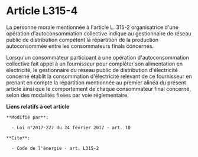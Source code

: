 # Article L315-4

La personne morale mentionnée à l'article L. 315-2 organisatrice d'une opération d'autoconsommation collective indique au
gestionnaire de réseau public de distribution compétent la répartition de la production autoconsommée entre les consommateurs
finals concernés. 

Lorsqu'un consommateur participant à une opération d'autoconsommation collective fait appel à un fournisseur pour compléter
son alimentation en électricité, le gestionnaire du réseau public de distribution d'électricité concerné établit la
consommation d'électricité relevant de ce fournisseur en prenant en  compte la répartition mentionnée au premier alinéa du
présent article  ainsi que le comportement de chaque consommateur final concerné, selon  des modalités fixées par voie
réglementaire.

**Liens relatifs à cet article**

	**Modifié par**:

	  - Loi n°2017-227 du 24 février 2017 - art. 10

	**Cite**:

	  - Code de l'énergie - art. L315-2

